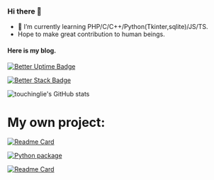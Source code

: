 ### Hi there 👋

- 🌱 I’m currently learning PHP/C/C++/Python(Tkinter,sqlite)/JS/TS.
- Hope to make great contribution to human beings.

#### Here is my blog.

[![Better Uptime Badge](https://betteruptime.com/status-badges/v1/monitor/esyi.svg)](https://dowblog.rr.nu/)

[![Better Stack Badge](https://uptime.betterstack.com/status-badges/v1/monitor/1kght.svg)](https://dowtyblog.rf.gd/)

![touchinglie's GitHub stats](https://github-readme-stats.vercel.app/api?username=touchinglie&show_icons=true&theme=tokyonight)

# My own project:

[![Readme Card](https://github-readme-stats.vercel.app/api/pin/?username=touchinglie&repo=FastestStreamDet)](https://github.com/touchinglie/FastestStreamDet)

[![Python package](https://github.com/touchinglie/FastestStreamDet/actions/workflows/python-package.yml/badge.svg?branch=main)](https://github.com/touchinglie/FastestStreamDet/actions/workflows/python-package.yml)

[![Readme Card](https://github-readme-stats.vercel.app/api/pin/?username=touchinglie&repo=SnakeGame)](https://github.com/touchinglie/SnakeGame)

<!--
**touchinglie/touchinglie** is a ✨ _special_ ✨ repository because its `README.md` (this file) appears on your GitHub profile.

Here are some ideas to get you started:

- 🔭 I’m currently working on ...
- 🌱 I’m currently learning ...
- 👯 I’m looking to collaborate on ...
- 🤔 I’m looking for help with ...
- 💬 Ask me about ...
- 📫 How to reach me: ...
- 😄 Pronouns: ...
- ⚡ Fun fact: ...
-->
